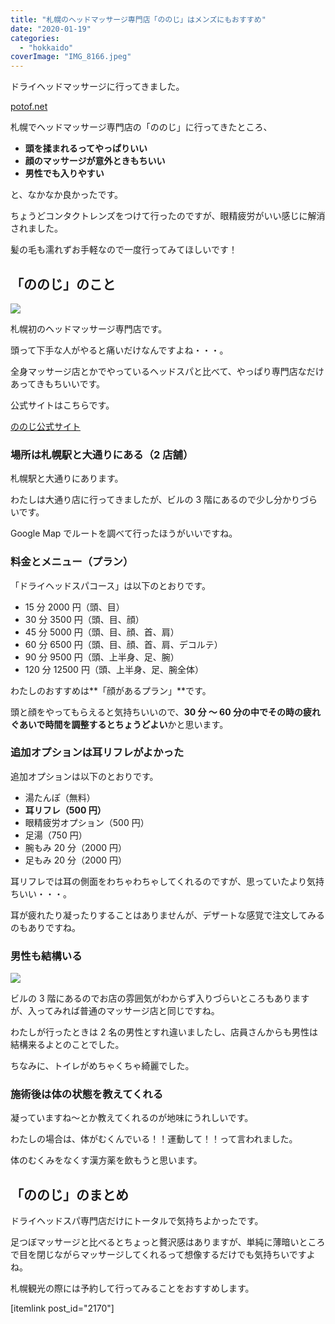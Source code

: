 ```yaml
---
title: "札幌のヘッドマッサージ専門店「ののじ」はメンズにもおすすめ"
date: "2020-01-19"
categories:
  - "hokkaido"
coverImage: "IMG_8166.jpeg"
---
```


ドライヘッドマッサージに行ってきました。

[potof.net](https://potof.net/2022/01/30/shiretoko-villa-hotel-freeze/)

札幌でヘッドマッサージ専門店の「ののじ」に行ってきたところ、

- **頭を揉まれるってやっぱりいい**
- **顔のマッサージが意外ときもちいい**
- **男性でも入りやすい**

と、なかなか良かったです。

ちょうどコンタクトレンズをつけて行ったのですが、眼精疲労がいい感じに解消されました。

髪の毛も濡れずお手軽なので一度行ってみてほしいです！

## 「ののじ」のこと

![](images/IMG_8166.jpeg)

札幌初のヘッドマッサージ専門店です。

頭って下手な人がやると痛いだけなんですよね・・・。

全身マッサージ店とかでやっているヘッドスパと比べて、やっぱり専門店なだけあってきもちいいです。

公式サイトはこちらです。

[ののじ公式サイト](https://no-noji.com/)

### 場所は札幌駅と大通りにある（2 店舗）

札幌駅と大通りにあります。

わたしは大通り店に行ってきましたが、ビルの 3 階にあるので少し分かりづらいです。

Google Map でルートを調べて行ったほうがいいですね。

### 料金とメニュー（プラン）

「ドライヘッドスパコース」は以下のとおりです。

- 15 分 2000 円（頭、目）
- 30 分 3500 円（頭、目、顔）
- 45 分 5000 円（頭、目、顔、首、肩）
- 60 分 6500 円（頭、目、顔、首、肩、デコルテ）
- 90 分 9500 円（頭、上半身、足、腕）
- 120 分 12500 円（頭、上半身、足、腕全体）

わたしのおすすめは**「顔があるプラン」**です。

頭と顔をやってもらえると気持ちいいので、**30 分 ～ 60 分の中でその時の疲れぐあいで時間を調整するとちょうどよい**かと思います。

### 追加オプションは耳リフレがよかった

追加オプションは以下のとおりです。

- 湯たんぽ（無料）
- **耳リフレ（500 円）**
- 眼精疲労オプション（500 円）
- 足湯（750 円）
- 腕もみ 20 分（2000 円）
- 足もみ 20 分（2000 円）

耳リフレでは耳の側面をわちゃわちゃしてくれるのですが、思っていたより気持ちいい・・・。

耳が疲れたり凝ったりすることはありませんが、デザートな感覚で注文してみるのもありですね。

### 男性も結構いる

![](images/IMG_8167.jpeg)

ビルの 3 階にあるのでお店の雰囲気がわからず入りづらいところもありますが、入ってみれば普通のマッサージ店と同じですね。

わたしが行ったときは 2 名の男性とすれ違いましたし、店員さんからも男性は結構来るよとのことでした。

ちなみに、トイレがめちゃくちゃ綺麗でした。

### 施術後は体の状態を教えてくれる

凝っていますね～とか教えてくれるのが地味にうれしいです。

わたしの場合は、体がむくんでいる！！運動して！！って言われました。

体のむくみをなくす漢方薬を飲もうと思います。

## 「ののじ」のまとめ

ドライヘッドスパ専門店だけにトータルで気持ちよかったです。

足つぼマッサージと比べるとちょっと贅沢感はありますが、単純に薄暗いところで目を閉じながらマッサージしてくれるって想像するだけでも気持ちいですよね。

札幌観光の際には予約して行ってみることをおすすめします。

\[itemlink post_id="2170"\]
